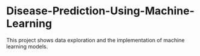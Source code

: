 # Disease-Prediction-Using-Machine-Learning
This project shows data exploration and the implementation of machine learning models.
